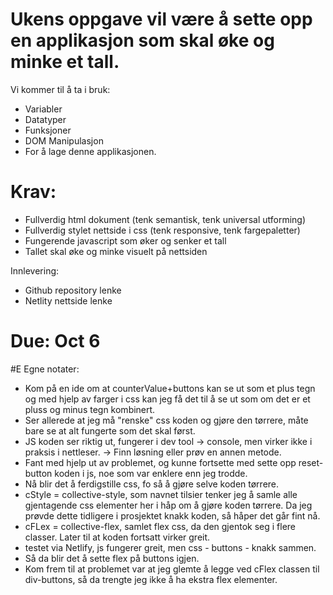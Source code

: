# Ukens oppgave vil være å sette opp en applikasjon som skal øke og minke et tall.
Vi kommer til å ta i bruk:
- Variabler
- Datatyper
- Funksjoner
- DOM Manipulasjon
- For å lage denne applikasjonen.

# Krav:
- Fullverdig html dokument (tenk semantisk, tenk universal utforming)
- Fullverdig stylet nettside i css (tenk responsive, tenk fargepaletter)
- Fungerende javascript som øker og senker et tall
- Tallet skal øke og minke visuelt på nettsiden

Innlevering:
- Github repository lenke
- Netlity nettside lenke

# Due: Oct 6


#E Egne notater:
- Kom på en ide om at counterValue+buttons kan se ut som et plus tegn og med hjelp av farger i css kan jeg få det til å se ut som om det er et pluss og minus tegn kombinert.
- Ser allerede at jeg må "renske" css koden og gjøre den tørrere, måte bare se at alt fungerte som det skal først.
- JS koden ser riktig ut, fungerer i dev tool -> console, men virker ikke  i praksis i nettleser. -> Finn løsning eller prøv en annen metode.
- Fant med hjelp ut av problemet, og kunne fortsette med sette opp reset-button koden i js, noe som var enklere enn jeg trodde.
- Nå blir det å ferdigstille css, fo så å gjøre selve koden tørrere. 
- cStyle = collective-style, som navnet tilsier tenker jeg å samle alle gjentagende css elementer her i håp om å gjøre koden tørrere. Da jeg prøvde dette tidligere i prosjektet knakk koden, så håper det går fint nå.
- cFLex = collective-flex, samlet flex css, da den gjentok seg i flere classer. Later til at koden fortsatt virker greit. 
- testet via Netlify, js fungerer greit, men css -  buttons -  knakk sammen. 
- Så da blir det å sette flex på buttons igjen.
- Kom frem til at problemet var at jeg glemte å legge ved cFlex classen til div-buttons, så da trengte jeg ikke å ha ekstra flex elementer.